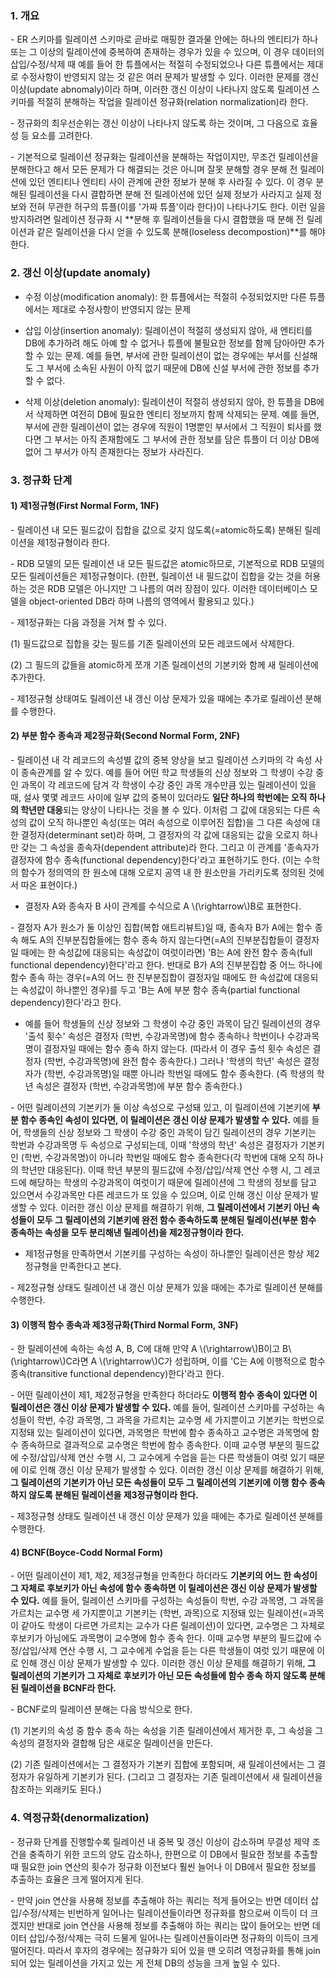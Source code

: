### 1. 개요

\- ER 스키마를 릴레이션 스키마로 곧바로 매핑한 결과물 안에는 하나의 엔티티가 하나 또는 그 이상의 릴레이션에 중복하여 존재하는 경우가 있을 수 있으며, 이 경우 데이터의 삽입/수정/삭제 때 예를 들어 한 튜플에서는 적절히 수정되었으나 다른 튜플에서는 제대로 수정사항이 반영되지 않는 것 같은 여러 문제가 발생할 수 있다. 이러한 문제를 갱신 이상(update abnomaly)이라 하며, 이러한 갱신 이상이 나타나지 않도록 릴레이션 스키마를 적절히 분해하는 작업을 릴레이션 정규화(relation normalization)라 한다.

\- 정규화의 최우선순위는 갱신 이상이 나타나지 않도록 하는 것이며, 그 다음으로 효율성 등 요소를 고려한다.

\- 기본적으로 릴레이션 정규화는 릴레이션을 분해하는 작업이지만, 무조건 릴레이션을 분해한다고 해서 모든 문제가 다 해결되는 것은 아니며 잘못 분해할 경우 분해 전 릴레이션에 있던 엔티티나 엔티티 사이 관계에 관한 정보가 분해 후 사라질 수 있다. 이 경우 분해된 릴레이션을 다시 결합하면 분해 전 릴레이션에 있던 실제 정보가 사라지고 실제 정보와 전혀 무관한 허구의 튜플(이를 '가짜 튜플'이라 한다)이 나타나기도 한다. 이런 일을 방지하려면 릴레이션 정규화 시 **분해 후 릴레이션들을 다시 결합했을 때 분해 전 릴레이션과 같은 릴레이션을 다시 얻을 수 있도록 분해(loseless decompostion)**를 해야 한다.




### 2. 갱신 이상(update anomaly)

- 수정 이상(modification anomaly): 한 튜플에서는 적절히 수정되었지만 다른 튜플에서는 제대로 수정사항이 반영되지 않는 문제

- 삽입 이상(insertion anomaly): 릴레이션이 적절히 생성되지 않아, 새 엔티티를 DB에 추가하려 해도 아예 할 수 없거나 튜플에 불필요한 정보를 함께 담아아먄 추가할 수 있는 문제. 예를 들면, 부서에 관한 릴레이션이 없는 경우에는 부서를 신설해도 그 부서에 소속된 사원이 아직 없기 때문에 DB에 신설 부서에 관한 정보를 추가할 수 없다.

- 삭제 이상(deletion anomaly): 릴레이션이 적절히 생성되지 않아, 한 튜플을 DB에서 삭제하면 여전히 DB에 필요한 엔티티 정보까지 함께 삭제되는 문제. 예를 들면, 부서에 관한 릴레이션이 없는 경우에 직원이 1명뿐인 부서에서 그 직원이 퇴사를 했다면 그 부서는 아직 존재함에도 그 부서에 관한 정보를 담은 튜플이 더 이상 DB에 없어 그 부서가 아직 존재한다는 정보가 사라진다.


### 3. 정규화 단계

#### 1) 제1정규형(First Normal Form, 1NF)

\- 릴레이션 내 모든 필드값이 집합을 값으로 갖지 않도록(=atomic하도록) 분해된 릴레이션을 제1정규형이라 한다.

\- RDB 모델의 모든 릴레이션 내 모든 필드값은 atomic하므로, 기본적으로 RDB 모델의 모든 릴레이션들은 제1정규형이다. (한편, 릴레이션 내 필드값이 집합을 갖는 것을 허용하는 것은 RDB 모델은 아니지만 그 나름의 여러 장점이 있다. 이러한 데이터베이스 모델을 object-oriented DB라 하며 나름의 영역에서 활용되고 있다.)

\- 제1정규화는 다음 과정을 거쳐 할 수 있다.

(1) 필드값으로 집합을 갖는 필드를 기존 릴레이션의 모든 레코드에서 삭제한다.

(2) 그 필드의 값들을 atomic하게 쪼개 기존 릴레이션의 기본키와 함께 새 릴레이션에 추가한다.

\- 제1정규형 상태여도 릴레이션 내 갱신 이상 문제가 있을 때에는 추가로 릴레이션 분해를 수행한다.

#### 2) 부분 함수 종속과 제2정규화(Second Normal Form, 2NF)

\- 릴레이션 내 각 레코드의 속성별 값의 중복 양상을 보고 릴레이션 스키마의 각 속성 사이 종속관계를 알 수 있다. 예를 들어 어떤 학교 학생들의 신상 정보와 그 학생이 수강 중인 과목이 각 레코드에 담겨 각 학생이 수강 중인 과목 개수만큼 있는 릴레이션이 있을 때, 설사 몇몇 레코드 사이에 일부 값의 중복이 있더라도 **일단 하나의 학번에는 오직 하나의 학년만 대응**되는 양상이 나타나는 것을 볼 수 있다. 이처럼 그 값에 대응되는 다른 속성의 값이 오직 하나뿐인 속성(또는 여러 속성으로 이루어진 집합)을 그 다른 속성에 대한 결정자(determinant set)라 하며, 그 결정자의 각 값에 대응되는 값을 오로지 하나만 갖는 그 속성을 종속자(dependent attribute)라 한다. 그리고 이 관계를 '종속자가 결정자에 함수 종속(functional dependency)한다'라고 표현하기도 한다. (이는 수학의 함수가 정의역의 한 원소에 대해 오로지 공역 내 한 원소만을 가리키도록 정의된 것에서 따온 표현이다.)

- 결정자 A와 종속자 B 사이 관계를 수식으로 A \\(\rightarrow\\)B로 표현한다.

\- 결정자 A가 원소가 둘 이상인 집합(복합 애트리뷰트)일 때, 종속자 B가 A에는 함수 종속 해도 A의 진부분집합들에는 함수 종속 하지 않는다면(=A의 진부분집합들이 결정자일 때에는 한 속성값에 대응되는 속성값이 여럿이라면) 'B는 A에 완전 함수 종속(full functional dependency)한다'라고 한다. 반대로 B가 A의 진부분집합 중 어느 하나에 함수 종속 하는 경우(=A의 어느 한 진부분집합이 결정자일 때에도 한 속성값에 대응되는 속성값이 하나뿐인 경우)를 두고 'B는 A에 부분 함수 종속(partial functional dependency)한다'라고 한다.

- 예를 들어 학생들의 신상 정보와 그 학생이 수강 중인 과목이 담긴 릴레이션의 경우 '출석 횟수' 속성은 결정자 (학번, 수강과목명)에 함수 종속하나 학번이나 수강과목명이 결정자일 때에는 함수 종속 하지 않는다. (따라서 이 경우 출석 횟수 속성은 결정자 (학번, 수강과목명)에 완전 함수 종속한다.) 그러나 '학생의 학년' 속성은 결정자가 (학번, 수강과목명)일 때뿐 아니라 학번일 때에도 함수 종속한다. (즉 학생의 학년 속성은 결정자 (학번, 수강과목명)에 부분 함수 종속한다.)

\- 어떤 릴레이션의 기본키가 둘 이상 속성으로 구성돼 있고, 이 릴레이션에 기본키에 **부분 함수 종속인 속성이 있다면, 이 릴레이션은 갱신 이상 문제가 발생할 수 있다.** 예를 들어, 학생들의 신상 정보와 그 학생이 수강 중인 과목이 담긴 릴레이션의 경우 기본키는 학번과 수강과목명 두 속성으로 구성되는데, 이때 '학생의 학년' 속성은 결정자가 기본키인 (학번, 수강과목명)이 아니라 학번일 때에도 함수 종속한다(각 학번에 대해 오직 하나의 학년만 대응된다). 이때 학년 부분의 필드값에 수정/삽입/삭제 연산 수행 시, 그 레코드에 해당하는 학생의 수강과목이 여럿이기 때문에 릴레이션에 그 학생의 정보를 담고 있으면서 수강과목만 다른 레코드가 또 있을 수 있으며, 이로 인해 갱신 이상 문제가 발생할 수 있다. 이러한 갱신 이상 문제를 해결하기 위해, **그 릴레이션에서 기본키 아닌 속성들이 모두 그 릴레이션의 기본키에 완전 함수 종속하도록 분해된 릴레이션(부분 함수 종속하는 속성을 모두 분리해낸 릴레이션)을 제2정규형이라 한다.**

- 제1정규형을 만족하면서 기본키를 구성하는 속성이 하나뿐인 릴레이션은 항상 제2정규형을 만족한다고 본다. 

\- 제2정규형 상태도 릴레이션 내 갱신 이상 문제가 있을 때에는 추가로 릴레이션 분해를 수행한다.

#### 3) 이행적 함수 종속과 제3정규화(Third Normal Form, 3NF)

\- 한 릴레이션에 속하는 속성 A, B, C에 대해 만약 A \\(\rightarrow\\)B이고 B\\(\rightarrow\\)C라면 A \\(\rightarrow\\)C가 성립하며, 이를 'C는 A에 이행적으로 함수 종속(transitive functional dependency)한다'라고 한다. 

\- 어떤 릴레이션이 제1, 제2정규형을 만족한다 하더라도 **이행적 함수 종속이 있다면 이 릴레이션은 갱신 이상 문제가 발생할 수 있다.** 예를 들어, 릴레이션 스키마를 구성하는 속성들이 학번, 수강 과목명, 그 과목을 가르치는 교수명 세 가지뿐이고 기본키는 학번으로 지정돼 있는 릴레이션이 있다면, 과목명은 학번에 함수 종속하고 교수명은 과목명에 함수 종속하므로 결과적으로 교수명은 학번에 함수 종속한다. 이때 교수명 부분의 필드값에 수정/삽입/삭제 연산 수행 시, 그 교수에게 수업을 듣는 다른 학생들이 여럿 있기 때문에 이로 인해 갱신 이상 문제가 발생할 수 있다. 이러한 갱신 이상 문제를 해결하기 위해, **그 릴레이션의 기본키가 아닌 모든 속성들이 모두 그 릴레이션의 기본키에 이행 함수 종속 하지 않도록 분해된 릴레이션을 제3정규형이라 한다.**

\- 제3정규형 상태도 릴레이션 내 갱신 이상 문제가 있을 때에는 추가로 릴레이션 분해를 수행한다.


#### 4) BCNF(Boyce-Codd Normal Form)

\- 어떤 릴레이션이 제1, 제2, 제3정규형을 만족한다 하더라도 **기본키의 어느 한 속성이 그 자체로 후보키가 아닌 속성에 함수 종속하면 이 릴레이션은 갱신 이상 문제가 발생할 수 있다.** 예를 들어,  릴레이션 스키마를 구성하는 속성들이 학번, 수강 과목명, 그 과목을 가르치는 교수명 세 가지뿐이고 기본키는 (학번, 과목)으로 지정돼 있는 릴레이션(=과목이 같아도 학생이 다르면 가르치는 교수가 다른 릴레이션)이 있다면, 교수명은 그 자체로 후보키가 아님에도 과목명이 교수명에 함수 종속 한다. 이때 교수명 부분의 필드값에 수정/삽입/삭제 연산 수행 시, 그 교수에게 수업을 듣는 다른 학생들이 여럿 있기 때문에 이로 인해 갱신 이상 문제가 발생할 수 있다. 이러한 갱신 이상 문제를 해결하기 위해, **그 릴레이션의 기본키가 그 자체로 후보키가 아닌 모든 속성들에 함수 종속 하지 않도록 분해된 릴레이션을 BCNF라 한다.**

\- BCNF로의 릴레이션 분해는 다음 방식으로 한다.

(1) 기본키의 속성 중 함수 종속 하는 속성을 기존 릴레이션에서 제거한 후, 그 속성을 그 속성의 결정자와 결합해 담은 새로운 릴레이션을 만든다.

(2) 기존 릴레이션에서는 그 결정자가 기본키 집합에 포함되며, 새 릴레이션에서는 그 결정자가 유일하게 기본키가 된다. (그리고 그 결정자는 기존 릴레이션에서 새 릴레이션을 참조하는 외래키도 된다.)




### 4. 역정규화(denormalization)

\- 정규화 단계를 진행할수록 릴레이션 내 중복 및 갱신 이상이 감소하며 무결성 제약 조건을 충족하기 위한 코드의 양도 감소하나, 한편으로 이 DB에서 필요한 정보를 추출할 때 필요한 join 연산의 횟수가 정규화 이전보다 훨씬 늘어나 이 DB에서 필요한 정보를 추출하는 효율은 크게 떨어지게 된다. 

\- 만약 join 연산을 사용해 정보를 추출해야 하는 쿼리는 적게 들어오는 반면 데이터 삽입/수정/삭제는 빈번하게 일어나는 릴레이션들이라면 정규화를 함으로써 이득이 더 크겠지만 반대로 join 연산을 사용해 정보를 추출해야 하는 쿼리는 많이 들어오는 반면 데이터 삽입/수정/삭제는 극히 드물게 일어나는 릴레이션들이라면 정규화의 이득이 크게 떨어진다. 따라서 후자의 경우에는 정규화가 되어 있을 땐 오히려 역정규화를 통해 join되어 있는 릴레이션을 가지고 있는 게 전체 DB의 성능을 크게 높일 수 있다.

